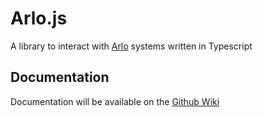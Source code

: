 # Arlo.js
A library to interact with [Arlo](https://www.arlo.com/en-us/) systems written in Typescript

## Documentation
Documentation will be available on the [Github Wiki](https://github.com/easton36/arlo.js/wiki)